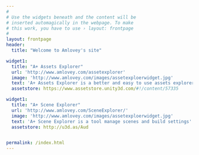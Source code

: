 ```yaml
---
#
# Use the widgets beneath and the content will be
# inserted automagically in the webpage. To make
# this work, you have to use › layout: frontpage
#
layout: frontpage
header:
  title: "Welcome to Amlovey's site"

widget1:
  title: "A+ Assets Explorer"
  url: 'http://www.amlovey.com/assetexplorer'
  image: 'http://www.amlovey.com/images/assetexploerwidget.jpg'
  text: 'A+ Assets Explorer is a better and easy to use assets explorer extension for Unity Editor'
  assetstore: https://www.assetstore.unity3d.com/#!/content/57335

widget1:
  title: "A+ Scene Explorer"
  url: 'http://www.amlovey.com/SceneExplorer/'
  image: 'http://www.amlovey.com/images/assetexploerwidget.jpg'
  text: 'A+ Scene Explorer is a tool manage scenes and build settings'
  assetstore: http://u3d.as/Aud


permalink: /index.html
---
```

